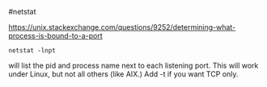 #netstat

https://unix.stackexchange.com/questions/9252/determining-what-process-is-bound-to-a-port

```
netstat -lnpt
```
will list the pid and process name next to each listening port. This will work under Linux, but not all others (like AIX.) Add -t if you want TCP only.
